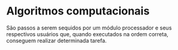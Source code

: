 # Algoritmos computacionais
São passos a serem sequidos por um módulo processador e seus respectivos usuários que, quando executados na ordem correta, conseguem realizar determinada tarefa. 
